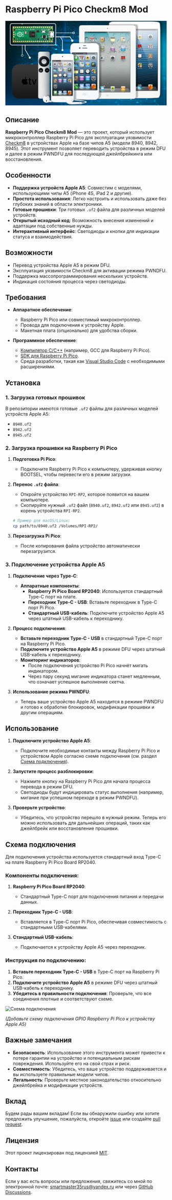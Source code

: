 # Raspberry Pi Pico Checkm8 Mod

![Logo](./assets/logo.jpg) <!-- *(Добавьте логотип проекта, если есть)* -->

## Описание

**Raspberry Pi Pico Checkm8 Mod** — это проект, который использует микроконтроллер Raspberry Pi Pico для эксплуатации уязвимости [Checkm8](https://checkm8.re) в устройствах Apple на базе чипов A5 (модели 8940, 8942, 8945). Этот инструмент позволяет переводить устройства в режим DFU и далее в режим PWNDFU для последующей джейлбрейкинга или восстановления.

## Особенности

- **Поддержка устройств Apple A5**: Совместим с моделями, использующими чипы A5 (iPhone 4S, iPad 2 и другие).
- **Простота использования**: Легко настроить и использовать даже без глубоких знаний в области электроники.
- **Готовые прошивки**: Три готовых `.uf2` файла для различных моделей устройств.
- **Открытый исходный код**: Возможность внесения изменений и адаптации под собственные нужды.
- **Интерактивный интерфейс**: Светодиоды и кнопки для индикации статуса и взаимодействия.

## Возможности

- Перевод устройства Apple A5 в режим DFU.
- Эксплуатация уязвимости Checkm8 для активации режима PWNDFU.
- Поддержка массопрограммирования нескольких устройств.
- Индикация состояния процесса через светодиоды.

## Требования

- **Аппаратное обеспечение**:
  - Raspberry Pi Pico или совместимый микроконтроллер.
  - Провода для подключения к устройству Apple.
  - Макетная плата (опционально) для удобства сборки.
  
- **Программное обеспечение**:
  - [Компилятор C/C++](https://www.gnu.org/software/gcc/) (например, GCC для Raspberry Pi Pico).
  - [SDK для Raspberry Pi Pico](https://github.com/raspberrypi/pico-sdk).
  - Среда разработки, такая как [Visual Studio Code](https://code.visualstudio.com/) с необходимыми расширениями.

## Установка

### 1. Загрузка готовых прошивок

В репозитории имеются готовые `.uf2` файлы для различных моделей устройств Apple A5:

- `8940.uf2`
- `8942.uf2`
- `8945.uf2`

### 2. Загрузка прошивки на Raspberry Pi Pico

1. **Подготовка Pi Pico**:
   - Подключите Raspberry Pi Pico к компьютеру, удерживая кнопку BOOTSEL, чтобы перевести его в режим загрузки.

2. **Перенос `.uf2` файла**:
   - Откройте устройство `RPI-RP2`, которое появится на вашем компьютере.
   - Скопируйте нужный `.uf2` файл (`8940.uf2`, `8942.uf2` или `8945.uf2`) в корень устройства `RPI-RP2`.
   
   ```bash
   # Пример для macOS/Linux:
   cp path/to/8940.uf2 /Volumes/RPI-RP2/
   ```

3. **Перезагрузка Pi Pico**:
   - После копирования файла устройство автоматически перезагрузится.

### 3. Подключение устройства Apple A5

1. **Подключение через Type-C**:
   - **Аппаратные компоненты**:
     - **Raspberry Pi Pico Board RP2040**: Используется стандартный Type-C порт на плате.
     - **Переходник Type-C - USB**: Вставьте переходник в Type-C порт Pi Pico.
     - **Стандартный USB-кабель**: Подключите устройство Apple A5 через штатный USB-кабель к переходнику.

2. **Процесс подключения**:
   - **Вставьте переходник Type-C - USB** в стандартный Type-C порт на Raspberry Pi Pico.
   - **Подключите устройство Apple A5** в режиме DFU через штатный USB-кабель к переходнику.
   - **Мониторинг индикаторов**:
     - После подключения устройство Pi Pico начнёт мигать индикатором.
     - Через пару секунд мигание индикатора станет медленным, что означает успешное выполнение скетча.

3. **Использование режима PWNDFU**:
   - Теперь ваше устройство Apple A5 находится в режиме PWNDFU и готово к обработке блокировок, модификации прошивки и другим операциям.

## Использование

1. **Подключите устройство Apple A5**:
   - Подключите необходимые контакты между Raspberry Pi Pico и устройством Apple согласно схеме подключения (см. раздел [Схема подключения](#схема-подключения)).

2. **Запустите процесс разблокировки**:
   - Нажмите кнопку на Raspberry Pi Pico для начала процесса перевода в режим DFU.
   - Светодиоды будут индицировать статус выполнения (например, мигание при успешном переходе в режим PWNDFU).

3. **Проверьте устройство**:
   - Убедитесь, что устройство перешло в нужный режим. Теперь его можно использовать для дальнейших операций, таких как джейлбрейк или восстановление прошивки.

## Схема подключения

Для подключения устройства используется стандартный вход Type-C на плате Raspberry Pi Pico Board RP2040.

### Компоненты подключения:

1. **Raspberry Pi Pico Board RP2040**:
   - Стандартный Type-C порт для подключения питания и передачи данных.

2. **Переходник Type-C - USB**:
   - Вставляется в Type-C порт Pi Pico, обеспечивая совместимость с стандартными USB-кабелями.

3. **Стандартный USB-кабель**:
   - Подключается к устройству Apple A5 через переходник.

### Инструкция по подключению:

1. **Вставьте переходник Type-C - USB** в Type-C порт на Raspberry Pi Pico.
2. **Подключите устройство Apple A5** в режиме DFU через штатный USB-кабель к переходнику.
3. **Убедитесь в правильности подключения**: Проверьте, что все соединения плотные и соответствуют схеме.

![Схема подключения](./assets/schematic.png)

*(Добавьте схему подключения GPIO Raspberry Pi Pico к устройству Apple A5)*

## Важные замечания

- **Безопасность**: Использование этого инструмента может привести к потере гарантии на устройство и потенциальным рискам повреждения. Используйте его на свой страх и риск.
- **Совместимость**: Убедитесь, что ваше устройство поддерживается и вы используете правильные модели чипов.
- **Легальность**: Проверьте местное законодательство относительно джейлбрейка и модификации устройств.

## Вклад

Будем рады вашим вкладам! Если вы обнаружили ошибку или хотите предложить улучшение, пожалуйста, откройте [issue](https://github.com/SmartMaster35Rus/Raspberry-Pi-Pico-Checkm8-Mod/issues) или создайте [pull request](https://github.com/SmartMaster35Rus/Raspberry-Pi-Pico-Checkm8-Mod/pulls).

## Лицензия

Этот проект лицензирован под лицензией [MIT](./LICENSE).

## Контакты

Если у вас есть вопросы или предложения, свяжитесь со мной по электронной почте: [smartmaster35rus@yandex.ru](mailto:smartmaster35rus@yandex.ru) или через [GitHub Discussions](https://github.com/SmartMaster35Rus/Raspberry-Pi-Pico-Checkm8-Mod/discussions).

